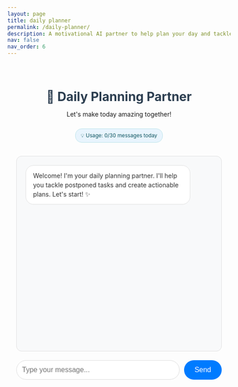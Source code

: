 ```yaml
---
layout: page
title: daily planner
permalink: /daily-planner/
description: A motivational AI partner to help plan your day and tackle postponed tasks with bite-sized actions.
nav: false
nav_order: 6
---
```


<div class="planner-container">
  <div class="chat-header">
    <h1>🌟 Daily Planning Partner</h1>
    <p>Let's make today amazing together!</p>
    <div class="usage-info">
      <small>💡 Usage: <span id="usage-count">0</span>/30 messages today</small>
    </div>
  </div>

  <div id="chat-messages" class="chat-messages">
    <div class="message bot">
      Welcome! I'm your daily planning partner. I'll help you tackle postponed tasks and create actionable plans. Let's start! ✨
    </div>
  </div>

  <div class="chat-input-container">
    <input type="text" id="message-input" placeholder="Type your message...">
    <button id="send-button">Send</button>
  </div>

  <div id="loading" class="loading hidden">
    <div class="typing-indicator">
      <span></span>
      <span></span>
      <span></span>
    </div>
  </div>

  <div id="rate-limit-warning" class="rate-limit-warning hidden">
    <p>⚠️ You've reached the daily message limit (30 messages). Please try again tomorrow!</p>
    <small>This helps manage server costs. Thank you for understanding! 💝</small>
  </div>
</div>

<style>
.planner-container {
  max-width: 600px;
  margin: 0 auto;
  padding: 20px;
  font-family: -apple-system, BlinkMacSystemFont, 'Segoe UI', Roboto, sans-serif;
}

.chat-header {
  text-align: center;
  margin-bottom: 30px;
}

.chat-header h1 {
  color: #2c3e50;
  margin-bottom: 10px;
}

.usage-info {
  margin-top: 10px;
  padding: 8px 12px;
  background: #e8f4fd;
  border: 1px solid #bee5eb;
  border-radius: 15px;
  color: #0c5460;
  display: inline-block;
}

.chat-messages {
  min-height: 400px;
  max-height: 500px;
  overflow-y: auto;
  border: 1px solid #e0e0e0;
  border-radius: 12px;
  padding: 20px;
  margin-bottom: 20px;
  background: #f8f9fa;
}

.message {
  margin-bottom: 15px;
  padding: 12px 16px;
  border-radius: 18px;
  max-width: 80%;
  word-wrap: break-word;
  line-height: 1.5;
}

.message.user {
  background: #007bff;
  color: white;
  margin-left: auto;
  text-align: right;
}

.message.bot {
  background: white;
  color: #333;
  border: 1px solid #e0e0e0;
  margin-right: auto;
}

.message.system {
  background: #f0f0f0;
  color: #666;
  text-align: center;
  font-style: italic;
  margin: 10px auto;
  max-width: 90%;
}

.chat-input-container {
  display: flex;
  gap: 10px;
}

#message-input {
  flex: 1;
  padding: 12px;
  border: 1px solid #ddd;
  border-radius: 25px;
  font-size: 16px;
  outline: none;
}

#message-input:focus {
  border-color: #007bff;
}

#send-button {
  padding: 12px 24px;
  background: #007bff;
  color: white;
  border: none;
  border-radius: 25px;
  cursor: pointer;
  font-size: 16px;
  transition: background-color 0.3s;
}

#send-button:hover:not(:disabled) {
  background: #0056b3;
}

#send-button:disabled {
  background: #ccc;
  cursor: not-allowed;
}

.loading {
  text-align: center;
  padding: 10px;
}

.typing-indicator {
  display: inline-block;
}

.typing-indicator span {
  display: inline-block;
  width: 8px;
  height: 8px;
  border-radius: 50%;
  background: #007bff;
  margin: 0 2px;
  animation: typing 1.4s infinite;
}

.typing-indicator span:nth-child(2) {
  animation-delay: 0.2s;
}

.typing-indicator span:nth-child(3) {
  animation-delay: 0.4s;
}

@keyframes typing {
  0%, 60%, 100% {
    transform: translateY(0);
    opacity: 0.5;
  }
  30% {
    transform: translateY(-10px);
    opacity: 1;
  }
}

.rate-limit-warning {
  background: #f8d7da;
  color: #721c24;
  border: 1px solid #f5c6cb;
  border-radius: 12px;
  padding: 15px;
  margin-top: 15px;
  text-align: center;
}

.hidden {
  display: none;
}

/* Responsive design */
@media (max-width: 768px) {
  .planner-container {
    padding: 15px;
    margin: 0 -15px;
  }
  
  .chat-messages {
    min-height: 300px;
    max-height: 400px;
  }
  
  .message {
    max-width: 90%;
  }
}
</style>

<script>
class DailyPlannerBot {
  constructor() {
    this.chatMessages = document.getElementById('chat-messages');
    this.messageInput = document.getElementById('message-input');
    this.sendButton = document.getElementById('send-button');
    this.loadingElement = document.getElementById('loading');
    this.usageElement = document.getElementById('usage-count');
    this.rateLimitWarning = document.getElementById('rate-limit-warning');
    
    this.conversationId = null;
    this.apiUrl = 'https://working-chatbot-api-production.up.railway.app/api/chat';
    
    // Rate limiting
    this.maxMessages = 30;
    this.usageKey = 'dailyPlanner_usage_' + this.getTodayKey();
    
    this.init();
  }

  getTodayKey() {
    const today = new Date();
    return today.getFullYear() + '-' + (today.getMonth() + 1) + '-' + today.getDate();
  }

  getUsageCount() {
    const stored = localStorage.getItem(this.usageKey);
    return stored ? parseInt(stored) : 0;
  }

  incrementUsage() {
    const current = this.getUsageCount();
    localStorage.setItem(this.usageKey, (current + 1).toString());
    this.updateUsageDisplay();
  }

  updateUsageDisplay() {
    const usage = this.getUsageCount();
    this.usageElement.textContent = usage;
    
    if (usage >= this.maxMessages) {
      this.showRateLimit();
    }
  }

  showRateLimit() {
    this.disableInput();
    this.rateLimitWarning.classList.remove('hidden');
    this.addMessage('You\'ve reached today\'s message limit. See you tomorrow! 🌅', 'system');
  }

  isRateLimited() {
    return this.getUsageCount() >= this.maxMessages;
  }

  async init() {
    this.setupEventListeners();
    this.updateUsageDisplay();
    
    if (!this.isRateLimited()) {
      this.enableInput();
    } else {
      this.showRateLimit();
    }
  }

  setupEventListeners() {
    this.sendButton.addEventListener('click', () => this.sendMessage());
    this.messageInput.addEventListener('keypress', (e) => {
      if (e.key === 'Enter' && !e.shiftKey) {
        e.preventDefault();
        this.sendMessage();
      }
    });
  }

  async sendMessage() {
    if (this.isRateLimited()) {
      this.showRateLimit();
      return;
    }

    const message = this.messageInput.value.trim();
    if (!message) return;

    this.addMessage(message, 'user');
    this.messageInput.value = '';
    this.disableInput();

    // Increment usage before API call
    this.incrementUsage();

    try {
      const response = await this.callAPI(message);
      this.addMessage(response.message, 'bot');
      
      // Update conversation ID if provided
      if (response.conversationId) {
        this.conversationId = response.conversationId;
      }
    } catch (error) {
      this.addMessage('Sorry, I encountered an error. Please try again later.', 'bot');
      console.error('Error:', error);
      
      // Show more helpful error message
      if (error.message.includes('429')) {
        this.addMessage('The service is currently busy. Please wait a moment before trying again.', 'system');
      } else if (error.message.includes('500')) {
        this.addMessage('There seems to be a server issue. Please try again in a few minutes.', 'system');
      }
    } finally {
      if (!this.isRateLimited()) {
        this.enableInput();
      }
    }
  }

  async callAPI(message) {
    this.showLoading();
    
    try {
      const response = await fetch(this.apiUrl, {
        method: 'POST',
        headers: {
          'Content-Type': 'application/json',
        },
        body: JSON.stringify({
          message,
          conversationId: this.conversationId
        })
      });

      this.hideLoading();

      if (!response.ok) {
        if (response.status === 429) {
          throw new Error('Rate limit exceeded');
        } else if (response.status === 500) {
          throw new Error('Server error');
        } else {
          throw new Error(`HTTP error! status: ${response.status}`);
        }
      }

      return await response.json();
    } catch (error) {
      this.hideLoading();
      throw error;
    }
  }

  addMessage(text, sender) {
    const messageDiv = document.createElement('div');
    messageDiv.className = `message ${sender}`;
    messageDiv.textContent = text;
    
    this.chatMessages.appendChild(messageDiv);
    this.chatMessages.scrollTop = this.chatMessages.scrollHeight;
  }

  enableInput() {
    if (!this.isRateLimited()) {
      this.messageInput.disabled = false;
      this.sendButton.disabled = false;
      this.messageInput.focus();
    }
  }

  disableInput() {
    this.messageInput.disabled = true;
    this.sendButton.disabled = true;
  }

  showLoading() {
    this.loadingElement.classList.remove('hidden');
  }

  hideLoading() {
    this.loadingElement.classList.add('hidden');
  }
}

// Initialize the chatbot when page loads
document.addEventListener('DOMContentLoaded', () => {
  new DailyPlannerBot();
});
</script>
